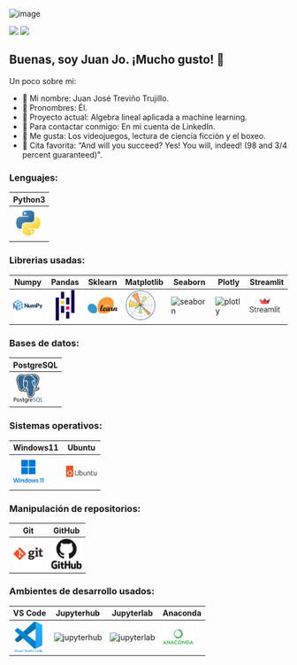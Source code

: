 <!--
**IamAirmanPhoenix/IamAirmanPhoenix** is a ✨ _special_ ✨ repository because its `README.md` (this file) appears on your GitHub profile.

Here are some ideas to get you started:

- 🔭 I’m currently working on ...
- 🌱 I’m currently learning ...
- 👯 I’m looking to collaborate on ...
- 🤔 I’m looking for help with ...
- 💬 Ask me about ...
- 📫 How to reach me: ...
- 😄 Pronouns: ...
- ⚡ Fun fact: ...
-->
![image](https://github.com/IamAirmanPhoenix/IamAirmanPhoenix/assets/164080503/49845672-b0fe-4c10-b9cc-96e022dc2020)

[![](https://img.shields.io/badge/LinkedIn-0077B5?style=for-the-badge&logo=linkedin&logoColor=white)](https://www.linkedin.com/in/juan-trevi%C3%B1o-215173217/)
![](https://komarev.com/ghpvc/?username=IamAirmanPhoenix&color=blueviolet&style=flat-square)

## Buenas, soy Juan Jo. ¡Mucho gusto! 👋

Un poco sobre mi:
 * 🙋 Mi nombre: Juan José Treviño Trujillo.
 * 👦 Pronombres: Él.
 * 🏫 Proyecto actual: Algebra lineal aplicada a machine learning.
 * 📱 Para contactar conmigo: En mi cuenta de LinkedIn.
 * 💖 Me gusta: Los videojuegos, lectura de ciencia ficción y el boxeo.
 * 🌟 Cita favorita: “And will you succeed? Yes! You will, indeed! (98 and 3/4 percent guaranteed)".

### Lenguajes:
| Python3 |
|----------|
|  <img src="https://github.com/devicons/devicon/blob/master/icons/python/python-original.svg" title="Python"  alt="Python" width="55" height="55"/> |

### Librerias usadas:
| Numpy | Pandas | Sklearn | Matplotlib | Seaborn | Plotly | Streamlit |
|----------|----------|----------|-----|-----|-----|---------|
|  <img src="https://github.com/devicons/devicon/blob/master/icons/numpy/numpy-original-wordmark.svg" title="Numpy" alt="Numpy" width="55" height="55"/> |  <img src="https://github.com/devicons/devicon/blob/master/icons/pandas/pandas-original.svg" title="Pandas" alt="Pandas" width="55" height="55"/> |  <img src="https://github.com/devicons/devicon/blob/master/icons/scikitlearn/scikitlearn-original.svg" title="sklearn" alt="sklearn" width="55" height="55"/> |  <img src="https://github.com/devicons/devicon/blob/master/icons/matplotlib/matplotlib-original.svg" title="mpl" alt="mpl" width="55" height="55"/>|  <img src="https://seeklogo.com/images/S/seaborn-logo-244EB2DEC5-seeklogo.com.png" title="seaborn" alt="seaborn" width="55" height="55"/> | <img src="https://upload.wikimedia.org/wikipedia/commons/8/8a/Plotly-logo.png" title="plotly" alt="plotly" width="55" height="55"/> | <img src="https://github.com/devicons/devicon/blob/master/icons/streamlit/streamlit-original-wordmark.svg" title="streamlit" alt="streamlit" width="55" height="55"/>

### Bases de datos:
| PostgreSQL |
|----------|
|  <img src="https://github.com/devicons/devicon/blob/master/icons/postgresql/postgresql-original-wordmark.svg" title="postgresql" alt="postgresql" width="55" height="55"/> |

### Sistemas operativos:
| Windows11 | Ubuntu |
|-------|------|
|  <img src="https://github.com/devicons/devicon/blob/master/icons/windows11/windows11-original-wordmark.svg" title="windows" alt="windows" width="55" height="55"/> |  <img src="https://github.com/devicons/devicon/blob/master/icons/ubuntu/ubuntu-original-wordmark.svg" title="ubuntu" alt="ubuntu" width="55" height="55"/> |

### Manipulación de repositorios:
| Git | GitHub |
|---|------|
|  <img src="https://github.com/devicons/devicon/blob/master/icons/git/git-original-wordmark.svg" title="git" alt="git" width="55" height="55"/> |  <img src="https://github.com/devicons/devicon/blob/master/icons/github/github-original-wordmark.svg" title="github" alt="github" width="55" height="55"/> |

### Ambientes de desarrollo usados:
| VS Code | Jupyterhub | Jupyterlab | Anaconda |
|-------|----------|----------|-----|
|  <img src="https://github.com/devicons/devicon/blob/master/icons/vscode/vscode-original-wordmark.svg" title="vscode" alt="vscode" width="55" height="55"/> |  <img src="https://imgs.search.brave.com/LtHWhtvOFx1kdvO0QPgOjYmYLT5cLKS-drx8-FQZjeM/rs:fit:860:0:0:0/g:ce/aHR0cHM6Ly91cGxv/YWQud2lraW1lZGlh/Lm9yZy93aWtpcGVk/aWEvY29tbW9ucy8z/LzM4L0p1cHl0ZXJf/bG9nby5zdmc" title="jupyterhub" alt="jupyterhub" width="55" height="55"/> |  <img src="https://imgs.search.brave.com/LtHWhtvOFx1kdvO0QPgOjYmYLT5cLKS-drx8-FQZjeM/rs:fit:860:0:0:0/g:ce/aHR0cHM6Ly91cGxv/YWQud2lraW1lZGlh/Lm9yZy93aWtpcGVk/aWEvY29tbW9ucy8z/LzM4L0p1cHl0ZXJf/bG9nby5zdmc" title="jupyterlab" alt="jupyterlab" width="55" height="55"/> |  <img src="https://github.com/devicons/devicon/blob/master/icons/anaconda/anaconda-original-wordmark.svg" title="anaconda" alt="anaconda" width="55" height="55"/> |
